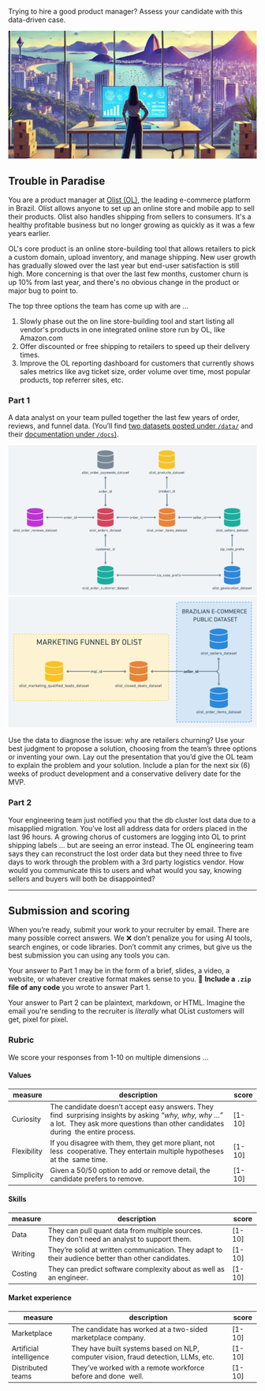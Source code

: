Trying to hire a good product manager? Assess your candidate with this data-driven case.

![intro-background-rio-de-janiero](/images/intro-bg-rio.jpg)
## Trouble in Paradise

You are a product manager at [Olist (OL)](https://olist.com/), the leading e-commerce platform in Brazil. Olist allows anyone to set up an online store and mobile app to sell their products. Olist also handles shipping from sellers to consumers. It's a healthy profitable business but no longer growing as quickly as it was a few years earlier.

OL's core product is an online store-building tool that allows retailers to pick a custom domain, upload inventory, and manage shipping. New user growth has gradually slowed over the last year but end-user satisfaction is still high. More concerning is that over the last few months, customer churn is up 10% from last year, and there's no obvious change in the product or major bug to point to. 

The top three options the team has come up with are … 
1. Slowly phase out the on line store-building tool and start listing all vendor's products in one integrated online store run by OL, like Amazon.com
2. Offer discounted or free shipping to retailers to speed up their delivery times.
3. Improve the OL reporting dashboard for customers that currently shows sales metrics like avg ticket size, order volume over time, most popular products, top referrer sites, etc.



### Part 1

A data analyst on your team pulled together the last few years of order, reviews, and funnel data. (You’ll find [two datasets posted under `/data/`](/data/) and their [documentation under `/docs`)](/docs). 

![data schema for orders](/images/data-schema-orders.png)
![data schema for orders](/images/data-schema-marketing.png)

Use the data to diagnose the issue: why are retailers churning? Use your best judgment to propose a solution, choosing from the team’s three options or inventing your own. Lay out the presentation that you’d give the OL team to explain the problem and your solution. Include a plan for the next six (6) weeks of product development and a conservative delivery date for the MVP.

### Part 2

Your engineering team just notified you that the db cluster lost data due to a misapplied migration. You’ve lost all address data for orders placed in the last 96 hours. A growing chorus of customers are logging into OL to print shipping labels … but are seeing an error instead. The OL engineering team says they can reconstruct the lost order data but they need three to five days to work through the problem with a 3rd party logistics vendor. How would you communicate this to users and what would you say, knowing sellers and buyers will both be disappointed? 

<hr> 

## Submission and scoring

When you’re ready, submit your work to your recruiter by email. There are many possible correct answers. We :x: don’t penalize you for using AI tools, search engines, or code libraries. Don’t commit any crimes, but give us the best submission you can using any tools you can. 

Your answer to Part 1 may be in the form of a brief, slides, a video, a website, or whatever creative format makes sense to you. 📎 **Include a `.zip` file of any code** you wrote to answer Part 1.

Your answer to Part 2 can be plaintext, markdown, or HTML. Imagine the email you're sending to the recruiter is *literally* what OList customers will get, pixel for pixel.

### Rubric
We score your responses from 1-10 on multiple dimensions …

#### Values

measure | description | score
-- | -- | -- 
Curiosity | The candidate doesn’t accept easy answers. They find  surprising insights by asking *“why, why, why …”* a lot.  They ask more questions than other candidates during  the entire process. | [1-10]
Flexibility | If you disagree with them, they get more pliant, not less  cooperative. They entertain multiple hypotheses at the  same time. | [1-10]
Simplicity | Given a 50/50 option to add or remove detail, the  candidate prefers to remove. | [1-10]

#### Skills
measure | description | score
-- | -- | -- 
Data | They can pull quant data from multiple sources. They don’t need an analyst to support them. | [1-10]
Writing | They’re solid at written communication. They adapt to their audience better than other candidates. | [1-10]
Costing | They can predict software complexity about as well as an engineer. | [1-10]

#### Market experience
measure | description | score
-- | -- | -- 
Marketplace | The candidate has worked at a two-sided marketplace company. | [1-10]
Artificial intelligence | They have built systems based on NLP, computer vision, fraud detection, LLMs, etc. | [1-10]
Distributed teams | They’ve worked with a remote workforce before and done  well. | [1-10]